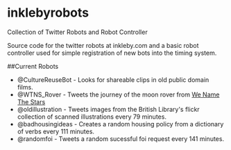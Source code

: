 # inklebyrobots
Collection of Twitter Robots and Robot Controller

Source code for the twitter robots at inkleby.com and a 
basic robot controller used for simple registration of new bots into the timing system.

##Current Robots
- @CultureReuseBot - Looks for shareable clips in old public domain films. 
- @WTNS_Rover - Tweets the journey of the moon rover from [We Name The Stars](http://wenamethestars.inkleby.com)
- @oldillustration - Tweets images from the British Library's flickr collection of scanned illustrations every 79 minutes.
- @badhousingideas - Creates a random housing policy from a dictionary of verbs every 111 minutes.
- @randomfoi - Tweets a random sucessful foi request every 141 minutes.


